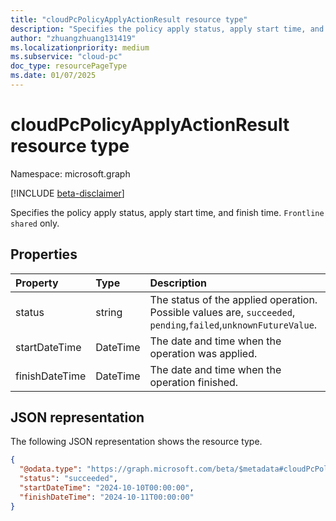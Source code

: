 ```yaml
---
title: "cloudPcPolicyApplyActionResult resource type"
description: "Specifies the policy apply status, apply start time, and finish time. `Frontline shared` only."
author: "zhuangzhuang131419"
ms.localizationpriority: medium
ms.subservice: "cloud-pc"
doc_type: resourcePageType
ms.date: 01/07/2025
---
```


# cloudPcPolicyApplyActionResult resource type

Namespace: microsoft.graph

[!INCLUDE [beta-disclaimer](../../includes/beta-disclaimer.md)]

Specifies the policy apply status, apply start time, and finish time. `Frontline shared` only.

## Properties

|Property|Type|Description|
|:---|:---|:---|
|status|string|The status of the applied operation. Possible values are, `succeeded`, `pending`,`failed`,`unknownFutureValue`.|
|startDateTime|DateTime|The date and time when the operation was applied.|
|finishDateTime|DateTime|The date and time when the operation finished.|

## JSON representation

The following JSON representation shows the resource type.
<!-- {
  "blockType": "resource",
  "keyProperty": "id",
  "@odata.type": "microsoft.graph.cloudPcPolicyApplyActionResult",
  "baseType": "microsoft.graph.entity",
  "openType": false
}
-->

``` json
{
  "@odata.type": "https://graph.microsoft.com/beta/$metadata#cloudPcPolicyApplyActionResult",
  "status": "succeeded",
  "startDateTime": "2024-10-10T00:00:00",
  "finishDateTime": "2024-10-11T00:00:00"
}
```
